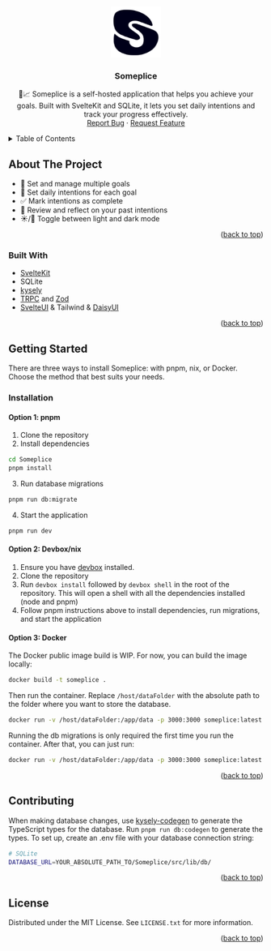 <a name="readme-top"></a>

<br />
<div align="center">
  <a href="https://github.com/drewbitt/Someplice">
    <img src="src/lib/assets/someplice-compressed-logo-2023-01-21-no-padding.svg" alt="Logo" width="100" height="100">
  </a>

<h3 align="center">Someplice</h3>

  <p align="center">
    🎯📈 Someplice is a self-hosted application that helps you achieve your goals. Built with SvelteKit and SQLite, it lets you set daily intentions and track your progress effectively.
    <br />
    <a href="https://github.com/drewbitt/Someplice/issues">Report Bug</a>
    ·
    <a href="https://github.com/drewbitt/Someplice/issues">Request Feature</a>
  </p>
</div>

<details>
  <summary>Table of Contents</summary>
  <ol>
    <li>
      <a href="#about-the-project">About The Project</a>
      <ul>
        <li><a href="#built-with">Built With</a></li>
      </ul>
    </li>
    <li>
      <a href="#getting-started">Getting Started</a>
      <ul>
        <li><a href="#installation">Installation</a></li>
      </ul>
    </li>
    <li><a href="#contributing">Contributing</a></li>
    <li><a href="#license">License</a></li>
  </ol>
</details>

## About The Project

- 🎯 Set and manage multiple goals
- 📅 Set daily intentions for each goal
- ✅ Mark intentions as complete
- 🧐 Review and reflect on your past intentions
- ☀️/🌙 Toggle between light and dark mode

<p align="right">(<a href="#readme-top">back to top</a>)</p>

### Built With

- [SvelteKit](https://kit.svelte.dev/)
- SQLite
- [kysely](https://github.com/kysely-org/kysely)
- [TRPC](https://trpc.io/) and [Zod](https://zod.dev/)
- [SvelteUI](https://www.svelteui.org/) & Tailwind & [DaisyUI](https://daisyui.com/)

<p align="right">(<a href="#readme-top">back to top</a>)</p>

## Getting Started

There are three ways to install Someplice: with pnpm, nix, or Docker. Choose the method that best suits your needs.

### Installation

#### Option 1: pnpm

1. Clone the repository
2. Install dependencies

```bash
cd Someplice
pnpm install
```

3. Run database migrations

```bash
pnpm run db:migrate
```

4. Start the application

```bash
pnpm run dev
```

#### Option 2: Devbox/nix

1. Ensure you have [devbox](https://www.jetpack.io/devbox/docs/installing_devbox/) installed.
2. Clone the repository
3. Run `devbox install` followed by `devbox shell` in the root of the repository. This will open a shell with all the dependencies installed (node and pnpm)
4. Follow pnpm instructions above to install dependencies, run migrations, and start the application

#### Option 3: Docker

The Docker public image build is WIP. For now, you can build the image locally:

```bash
docker build -t someplice .
```

Then run the container. Replace `/host/dataFolder` with the absolute path to the folder where you want to store the database.

```bash
docker run -v /host/dataFolder:/app/data -p 3000:3000 someplice:latest sh -c "pnpm run db:migrate && node build/index.js"
```

Running the db migrations is only required the first time you run the container. After that, you can just run:

```bash
docker run -v /host/dataFolder:/app/data -p 3000:3000 someplice:latest
```

<p align="right">(<a href="#readme-top">back to top</a>)</p>

## Contributing

When making database changes, use [kysely-codegen](https://github.com/RobinBlomberg/kysely-codegen) to generate the TypeScript types for the database. Run `pnpm run db:codegen` to generate the types. To set up, create an .env file with your database connection string:

```bash
# SQLite
DATABASE_URL=YOUR_ABSOLUTE_PATH_TO/Someplice/src/lib/db/
```

<p align="right">(<a href="#readme-top">back to top</a>)</p>

## License

Distributed under the MIT License. See `LICENSE.txt` for more information.

<p align="right">(<a href="#readme-top">back to top</a>)</p>
